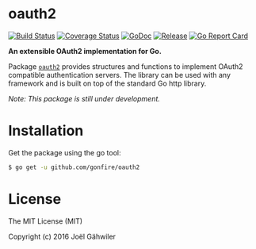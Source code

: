 # oauth2

[![Build Status](https://travis-ci.org/gonfire/oauth2.svg?branch=master)](https://travis-ci.org/gonfire/oauth2)
[![Coverage Status](https://coveralls.io/repos/github/gonfire/oauth2/badge.svg?branch=master)](https://coveralls.io/github/gonfire/oauth2?branch=master)
[![GoDoc](https://godoc.org/github.com/gonfire/oauth2?status.svg)](http://godoc.org/github.com/gonfire/oauth2)
[![Release](https://img.shields.io/github/release/gonfire/oauth2.svg)](https://github.com/gonfire/oauth2/releases)
[![Go Report Card](https://goreportcard.com/badge/github.com/gonfire/oauth2)](http://goreportcard.com/report/gonfire/oauth2)

**An extensible OAuth2 implementation for Go.**

Package [`oauth2`](http://godoc.org/github.com/gonfire/oauth2) provides structures and functions to implement OAuth2 compatible authentication servers. The library can be used with any framework and is built on top of the standard Go http library.

_Note: This package is still under development._

# Installation

Get the package using the go tool:

```bash
$ go get -u github.com/gonfire/oauth2
```

# License

The MIT License (MIT)

Copyright (c) 2016 Joël Gähwiler
